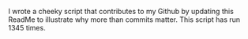 I wrote a cheeky script that contributes to my Github by updating this ReadMe to illustrate why more than commits matter. This script has run 1345 times.